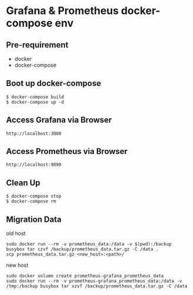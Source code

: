 # Grafana & Prometheus docker-compose env

## Pre-requirement

- docker
- docker-compose

## Boot up docker-compose

```shell
$ docker-compose build
$ docker-compose up -d
```

## Access Grafana via Browser

```
http://localhost:3000
```

## Access Prometheus via Browser

```
http://localhost:9090
```

## Clean Up

```shell
$ docker-compose stop
$ docker-compose rm
```

## Migration Data

old host

```shell
sudo docker run --rm -v prometheus_data:/data -v $(pwd):/backup busybox tar czvf /backup/prometheus_data.tar.gz -C /data .
scp prometheus_data.tar.gz <new_host>:<path>/
```

new host

```shell
sudo docker volume create prometheus-grafana_prometheus_data
sudo docker run --rm -v prometheus-grafana_prometheus_data:/data -v /tmp:/backup busybox tar xzvf /backup/prometheus_data.tar.gz -C /data
```
